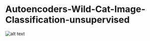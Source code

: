 # Autoencoders-Wild-Cat-Image-Classification-unsupervised

![alt text](https://github.com/[AniketRele]/[Autoencoders-Wild-Cat-Image-Classification-unsupervised]/blob/[master]/image.jpg?raw=true)
